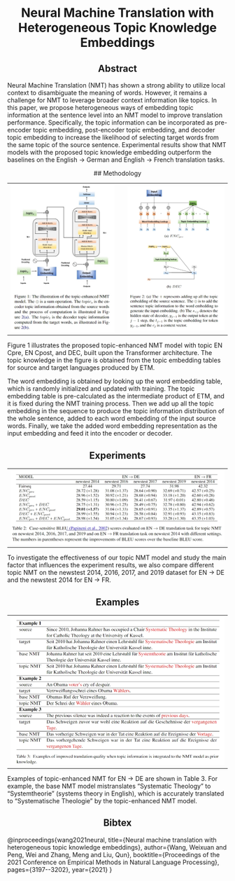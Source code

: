 # <center> Neural Machine Translation with Heterogeneous Topic Knowledge Embeddings </center>

##  <center> Abstract  </center>
Neural Machine Translation (NMT) has shown a strong ability to utilize local context to disambiguate the meaning of words. However, it remains a challenge for NMT to leverage broader context information like topics. In this paper, we propose heterogeneous ways of embedding topic information at the sentence level into an NMT model to improve translation performance. Specifically, the topic information can be incorporated as pre-encoder topic embedding, post-encoder topic embedding, and decoder topic embedding to increase the likelihood of selecting target words from the same topic of the source sentence. Experimental results show that NMT models with the proposed topic knowledge embedding outperform the baselines on the English → German and English → French translation tasks.

<center> ##  Methodology </center>
<table>
<tr>
  <td width="50%" align="left" valign="middle"><img src="./fig1.png" alt="figure1"></td>
  <td width="3%"> </td>
  <td width="50%" align="left" valign="middle"><img src="./fig2.png" alt="figure1"></td>
</tr>
</table>

Figure 1 illustrates the proposed topic-enhanced NMT model with topic EN Cpre, EN Cpost, and DEC, built upon the Transformer architecture. The topic knowledge in the figure is obtained from the topic embedding tables for source and target languages produced by ETM.

The word embedding is obtained by looking up the word embedding table, which is randomly initialized and updated with training. The topic embedding table is pre-calculated as the intermediate product of ETM, and it is fixed during the NMT training process. Then we add up all the topic embedding in the sequence to produce the topic information distribution of the whole sentence, added to each word embedding of the input source words. Finally, we take the added word embedding representation as the input embedding and feed it into the encoder or decoder.

##  <center> Experiments </center>
<table>
<tr>
  <td width="80%" align="middle" valign="middle"><img src="./table.png" alt="figure1"></td>
</tr>
</table>

To investigate the effectiveness of our topic NMT model and study the main factor that influences the experiment results, we also compare different topic NMT on the newstest 2014, 2016, 2017, and 2019 dataset for EN → DE and the newstest 2014 for EN → FR.

##  <center> Examples </center>

<table>
<tr>
  <td width="80%" align="middle" valign="middle"><img src="./example.png" alt="figure1"></td>
</tr>
</table>

Examples of topic-enhanced NMT for EN → DE are shown in Table 3. For example, the base NMT model mistranslates “Systematic Theology” to “Systemtheorie” (systems theory in English), which is accurately translated to “Systematische Theologie” by the topic-enhanced NMT model.

##  <center> Bibtex </center>

@inproceedings{wang2021neural,
  title={Neural machine translation with heterogeneous topic knowledge embeddings},
  author={Wang, Weixuan and Peng, Wei and Zhang, Meng and Liu, Qun},
  booktitle={Proceedings of the 2021 Conference on Empirical Methods in Natural Language Processing},
  pages={3197--3202},
  year={2021}
}
```
